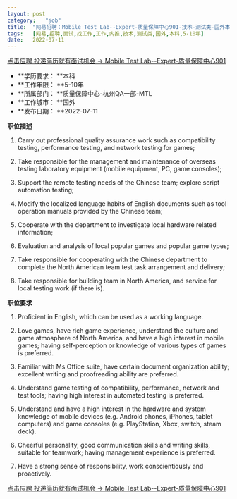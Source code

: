 ```yaml
---
layout:	post
category:	"job"
title:	"网易招聘：Mobile Test Lab--Expert-质量保障中心901-技术-测试类-国外本科5-10年"
tags:	[网易,招聘,面试,找工作,工作,内推,技术,测试类,国外,本科,5-10年]
date:	2022-07-11
---
```


[点击应聘 投递简历就有面试机会 ->  Mobile Test Lab--Expert-质量保障中心901](http://mobile.bole.netease.com/bole/boleDetail?id=41306&employeeId=346f03c3cda5f04c&key=all)



- **学历要求： **本科
- **工作年限： **5-10年
- **所属部门： **质量保障中心-杭州QA一部-MTL
- **工作城市： **国外
- **发布日期： **2022-07-11



**职位描述**

1. Carry out professional quality assurance work such as compatibility testing, performance testing, and network testing for games;

2. Take responsible for the management and maintenance of overseas testing laboratory equipment (mobile equipment, PC, game consoles);

3. Support the remote testing needs of the Chinese team; explore script automation testing;

4. Modify the localized language habits of English documents such as tool operation manuals provided by the Chinese team;

5. Cooperate with the department to investigate local hardware related information;

6. Evaluation and analysis of local popular games and popular game types;

7. Take responsible for cooperating with the Chinese department to complete the North American team test task arrangement and delivery;

8. Take responsible for building team in North America, and service for local testing work (if there is).



**职位要求**

1. Proficient in English, which can be used as a working language.

2. Love games, have rich game experience, understand the culture and game atmosphere of North America, and have a high interest in mobile games; having self-perception or knowledge of various types of games is preferred.

3. Familiar with Ms Office suite, have certain document organization ability; excellent writing and proofreading ability are preferred.

4. Understand game testing of compatibility, performance, network and test tools; having high interest in automated testing is preferred.

5. Understand and have a high interest in the hardware and system knowledge of mobile devices (e.g. Android phones, iPhones, tablet computers) and game consoles (e.g. PlayStation, Xbox, switch, steam deck).

6. Cheerful personality, good communication skills and writing skills, suitable for teamwork; having management experience is preferred.

7. Have a strong sense of responsibility, work conscientiously and proactively.



[点击应聘 投递简历就有面试机会 ->  Mobile Test Lab--Expert-质量保障中心901](http://mobile.bole.netease.com/bole/boleDetail?id=41306&employeeId=346f03c3cda5f04c&key=all)
